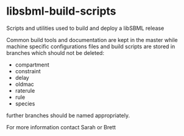 # libsbml-build-scripts
Scripts and utilities used to build and deploy a libSBML release

Common build tools and documentation are kept in the master while machine specific configurations files and build scripts are stored in branches which should not be deleted:

* compartment
* constraint
* delay
* oldmac
* raterule
* rule
* species

further branches should be named appropriately.

For more information contact Sarah or Brett

